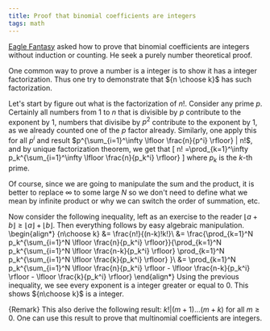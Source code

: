 ```yaml
---
title: Proof that binomial coefficients are integers 
tags: math
---
```


[Eagle Fantasy](http://www.eaglefantasy.com/) asked how to prove that binomial coefficients are integers without induction or counting. He seek a purely number theoretical proof.

One common way to prove a number is a integer is to show it has a integer factorization. Thus one try to demonstrate that ${n \choose k}$ has such factorization.

Let's start by figure out what is the factorization of $n!$. Consider any prime $p$. Certainly all numbers from $1$ to $n$ that is divisible by $p$ contribute to the exponent by $1$, numbers that divisibe by $p^2$ contribute to the exponent by $1$, as we already counted one of the $p$ factor already. Similarly, one apply this for all $p^i$ and result $p^{\sum_{i=1}^\infty \lfloor \frac{n}{p^i} \rfloor} | n!$, and by unique factorization theorem, we get that 
\[
n! =\prod_{k=1}^\infty p_k^{\sum_{i=1}^\infty \lfloor \frac{n}{p_k^i} \rfloor} 
\]
where $p_k$ is the $k$-th prime.

Of course, since we are going to manipulate the sum and the product, it is better to replace $\infty$ to some large $N$ so we don't need to define what we mean by infinite product or why we can switch the order of summation, etc.

Now consider the following inequality, left as an exercise to the reader $\lfloor a+b\rfloor \geq \lfloor a \rfloor + \lfloor b\rfloor$. Then everything follows by easy algebraic manipulation.
\begin{align*}
{n\choose k} &= \frac{n!}{(n-k)!k!}\\
&= \frac{\prod_{k=1}^N p_k^{\sum_{i=1}^N \lfloor \frac{n}{p_k^i} \rfloor}}{\prod_{k=1}^N p_k^{\sum_{i=1}^N \lfloor \frac{n-k}{p_k^i} \rfloor} \prod_{k=1}^N p_k^{\sum_{i=1}^N \lfloor \frac{k}{p_k^i} \rfloor} }\\
&= \prod_{k=1}^N p_k^{\sum_{i=1}^N \lfloor \frac{n}{p_k^i} \rfloor - \lfloor \frac{n-k}{p_k^i} \rfloor - \lfloor \frac{k}{p_k^i} \rfloor}
\end{align*}
Using the previous inequality, we see every exponent is a integer greater or equal to $0$. This shows ${n\choose k}$ is a integer.

{Remark}
    This also derive the following result: $k!|(m+1)\ldots (m+k)$ for all $m\geq 0$. One can use this result to prove that multinomial coefficients are integers.